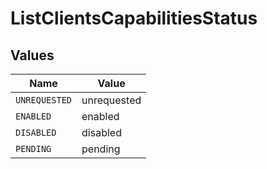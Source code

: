 # ListClientsCapabilitiesStatus


## Values

| Name          | Value         |
| ------------- | ------------- |
| `UNREQUESTED` | unrequested   |
| `ENABLED`     | enabled       |
| `DISABLED`    | disabled      |
| `PENDING`     | pending       |